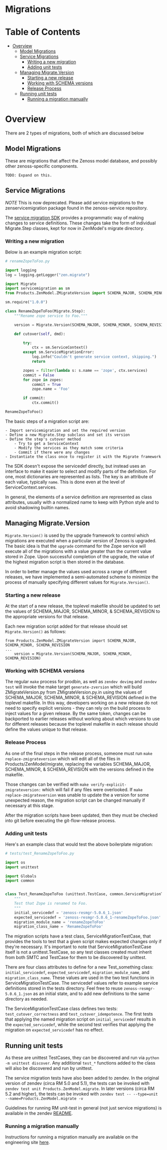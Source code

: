 # Migrations

# Table of Contents
  - [Overview](#overview)
    - [Model Migrations](#model-migrations)
    - [ Service Migrations](#service-migrations)
      - [Writing a new migration](#writing-a-new-migration)
      - [Adding unit tests](#adding-unit-tests)
    - [Managing Migrate.Version](#managing-migrateversion)
      - [Starting a new release](#starting-a-new-release)
      - [Working with SCHEMA versions](#working-with-schema-versions)
      - [Release Process](#release-process)
    - [Running unit tests](#running-unit-tests)
      - [Running a migration manually](#running-a-migration-manually)

# Overview

There are 2 types of migrations, both of which are discussed below

## Model Migrations

These are migrations that affect the Zenoss model database, and possibly other zenoss-specific components.
```
TODO: Expand on this.
```

## Service Migrations

*NOTE* This is now deprecated.  Please add service migrations to the zenservicemigration package found
in the zenoss-service repository.

The [service migration SDK](https://github.com/control-center/service-migration/) provides
a programmatic way of making changes to service definitions.
These changes take the form of individual Migrate.Step classes, kept for now in ZenModel's migrate directory.

### Writing a new migration
Below is an example migration script:

``` python
# renameZopeToFoo.py

import logging
log = logging.getLogger("zen.migrate")

import Migrate
import servicemigration as sm
from Products.ZenModel.ZMigrateVersion import SCHEMA_MAJOR, SCHEMA_MINOR, SCHEMA_REVISION

sm.require("1.0.0")

class RenameZopeToFoo(Migrate.Step):
    """Rename zope service to Foo."""

    version = Migrate.Version(SCHEMA_MAJOR, SCHEMA_MINOR, SCHEMA_REVISION)

    def cutover(self, dmd):

        try:
            ctx = sm.ServiceContext()
        except sm.ServiceMigrationError:
            log.info("Couldn't generate service context, skipping.")
            return

        zopes = filter(lambda s: s.name == 'zope', ctx.services)
        commit = False
        for zope in zopes:
            commit = True
            zope.name = 'Foo'

        if commit:
            ctx.commit()

RenameZopeToFoo()
```

The basic steps of a migration script are:

    - Import servicemigration and set the required version
    - Define a new Migrate.Step subclass and set its version
    - Define the step's cutover method
        - Try to get a ServiceContext
        - Modify the services as they match some criteria
        - Commit if there were any changes
    - Instantiate the class once to register it with the Migrate framework


The SDK doesn't expose the servicedef directly, but instead uses an interface to make it easier to select and modify parts of the definition.
For one, most dictionaries are represented as lists. The key is an attribute of each value, typically `name`.
This is done even at the level of ServiceContext.services.

In general, the elements of a service definition are represented as class attributes, usually with a normalized name to keep with Python style and to avoid shadowing builtin names.


## Managing Migrate.Version

`Migrate.Version()` is used by the upgrade framework to control which migrations
are executed when a particular version of Zenoss is upgraded.  The basic idea is
that the `upgrade` command for the Zope service will execute all of the
migrations with a value greater than the current value stored in Zope. Upon
successful completion of the upgrade, the value of the highest migration script
is then stored in the database.

In order to better manage the values used across a range of different releases,
we have implemented a semi-automated scheme to minimize the process of manually
specifying different values for `Migrate.Version()`.

### Starting a new release
At the start of a new release, the toplevel makefile should be updated to set
the values of SCHEMA_MAJOR, SCHEMA_MINOR, & SCHEMA_REVISION to the appropriate
versions for that release.

Each new migration script added for that release should set `Migrate.Version()`
as follows:

```
from Products.ZenModel.ZMigrateVersion import SCHEMA_MAJOR, SCHEMA_MINOR, SCHEMA_REVISION
...
    version = Migrate.Version(SCHEMA_MAJOR, SCHEMA_MINOR, SCHEMA_REVISION)
```

### Working with SCHEMA versions

The regular `make` process for prodbin, as well as `zendev devimg` and `zendev test`
will invoke the make target `generate-zversion` which will build ZMigrateVersion.py from ZMigrateVersion.py.in
using the values of SCHEMA_MAJOR, SCHEMA_MINOR, & SCHEMA_REVISION defined in the
toplevel makefile.  In this way, developers working on a new release do not need
to specify explicit versions - they can rely on the build process to inject values
for a given release.  By the same token, changes can be backported to earlier
releases without working about which versions to use for different releases because
the toplevel makefile in each release should define the values unique to that release.

### Release Process

As one of the final steps in the release process, someone must run `make replace-zmigrateversion`
which will edit all of the files in Products/ZenModel/migrate, replacing the variables
SCHEMA_MAJOR, SCHEMA_MINOR, & SCHEMA_REVISION with the versions defined in the makefile.

Those changes can be verified with `make verify-explicit-zmigrateversion:` which will fail
if any files were overlooked.  If `make replace-zmigrateversion` was unable to update
the a version for some unexpected reason, the migration script can be changed manually
if necessary at this stage.

After the migration scripts have been updated, then they must be checked into git before
executing the git-flow-release process.


### Adding unit tests
Here's an example class that would test the above boilerplate migration:

``` python
# tests/test_RenameZopeToFoo.py

import os
import unittest

import Globals
import common


class Test_RenameZopeToFoo (unittest.TestCase, common.ServiceMigrationTestCase):
    """
    Test that Zope is renamed to Foo.
    """
    initial_servicedef = 'zenoss-resmgr-5.0.6_1.json'
    expected_servicedef = 'zenoss-resmgr-5.0.6_1-renameZopeToFoo.json'
    migration_module_name = 'renameZopeToFoo'
    migration_class_name = 'RenameZopeToFoo'

```

The migration scripts have a test class, ServiceMigrationTestCase, that provides the tools to test that a given script makes expected changes only if they're necessary.
It's important to note that ServiceMigrationTestCase itself is not a unittest.TestCase, so any test classes created must inherit from both SMTC and TestCase for them to be discovered by unittest.

There are four class attributes to define for a new Test\_something class: `initial_servicedef`, `expected_servicedef`, `migration_module_name`, and `migration_class_name`.
These values are used in the two test functions in ServiceMigrationTestCase.
The servicedef values refer to example service definitions stored in the tests directory.
Feel free to reuse `zenoss-resmgr-5.0.6_1.json` as an initial state, and to add new definitions to the same directory as needed.

The ServiceMigrationTestCase class defines two tests: `test_cutover_correctness` and `test_cutover_idempotence`.
The first tests that applying the named migration script on `initial_servicedef` results in the `expected_servicedef`, while the second test verifies that applying the migration on `expected_servicedef` has no effect.


## Running unit tests
As these are unittest TestCases, they can be discovered and run via `python -m unittest discover`.
Any additional `test_*` functions added to the class will also be discovered and run by unittest.

The service migration tests have also been added to zendev. In the original version of zendev (circa RM 5.0 and 5.1), the tests can be invoked with `zendev test unit Products.ZenModel.migrate`.  In later versions (circa RM 5.2 and higher), the tests can be invoked with `zendev test -- --type=unit --name=Products.ZenModel.migrate -v`

Guidelines for running RM unit-test in general (not just service migrations) is available in the zendev [README](https://github.com/zenoss/zendev/tree/zendev2#testing-with-devimg).

### Running a migration manually

Instructions for running a migration manually are available on the engineering site [here](https://sites.google.com/a/zenoss.com/engineering/home/faq/work-with-rm/howtorunzenmigrate).

